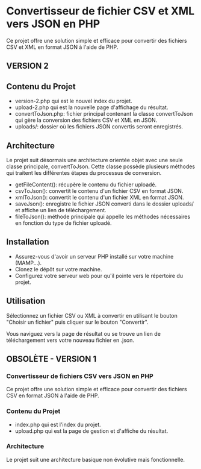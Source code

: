 
# Convertisseur de fichier CSV et XML vers JSON en PHP

Ce projet offre une solution simple et efficace pour convertir des fichiers CSV et XML en format JSON à l'aide de PHP.

## VERSION 2

## Contenu du Projet

* version-2.php qui est le nouvel index du projet.
* upload-2.php qui est la nouvelle page d'affichage du résultat.
* convertToJson.php: fichier principal contenant la classe convertToJson qui gère la conversion des fichiers CSV et XML en JSON.
* uploads/: dossier où les fichiers JSON convertis seront enregistrés.

## Architecture

Le projet suit désormais une architecture orientée objet avec une seule classe principale, convertToJson. Cette classe possède plusieurs méthodes qui traitent les différentes étapes du processus de conversion.

* getFileContent(): récupère le contenu du fichier uploadé.
* csvToJson(): convertit le contenu d'un fichier CSV en format JSON.
* xmlToJson(): convertit le contenu d'un fichier XML en format JSON.
* saveJson(): enregistre le fichier JSON converti dans le dossier uploads/ et affiche un lien de téléchargement.
* fileToJson(): méthode principale qui appelle les méthodes nécessaires en fonction du type de fichier uploadé.

## Installation

* Assurez-vous d'avoir un serveur PHP installé sur votre machine (MAMP...).
* Clonez le dépôt sur votre machine.
* Configurez votre serveur web pour qu'il pointe vers le répertoire du projet.

## Utilisation

Sélectionnez un fichier CSV ou XML à convertir en utilisant le bouton "Choisir un fichier" puis cliquer sur le bouton "Convertir".

Vous naviguez vers la page de résultat ou se trouve un lien de téléchargement vers votre nouveau fichier en .json.

## OBSOLÈTE - VERSION 1

### Convertisseur de fichiers CSV vers JSON en PHP

Ce projet offre une solution simple et efficace pour convertir des fichiers CSV en format JSON à l'aide de PHP.

### Contenu du Projet

* index.php qui est l'index du projet.
* upload.php qui est la page de gestion et d'affiche du résultat.

### Architecture

Le projet suit une architecture basique non évolutive mais fonctionnelle.
